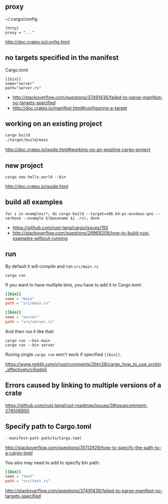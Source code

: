 ## proxy

~/.cargo/config

```
[http]
proxy = "..."
```

http://doc.crates.io/config.html

## no targets specified in the manifest

Cargo.toml

```
[[bin]]
name="server"
path="server.rs"
```

- http://stackoverflow.com/questions/37491436/failed-to-parse-manifest-no-targets-specified
- http://doc.crates.io/manifest.html#configuring-a-target

## working on an existing project

```bash
cargo build
./target/build/main
```

http://doc.crates.io/guide.html#working-on-an-existing-cargo-project

## new project

`cargo new hello_world --bin`

http://doc.crates.io/guide.html

## build all examples

`for i in examples/*; do cargo build --target=x86_64-pc-windows-gnu --verbose --example $(basename $i .rs); done`

- https://github.com/rust-lang/cargo/issues/192
- http://stackoverflow.com/questions/29969208/how-to-build-rust-examples-without-running

## run

By default it will compile and run `src/main.rs`

```
cargo run
```

If you want to have multiple bins, you have to add it to Cargo.toml:

```toml
[[bin]]
name = "main"
path = "src/main.rs"

[[bin]]
name = "server"
path = "src/server.rs"
```

And then run it like that:

```
cargo run --bin main
cargo run --bin server
```

Runing single `cargo run` won't work if specified `[[bin]]`.

https://www.reddit.com/r/rust/comments/2bhr28/cargo_how_to_use_srcbin_effectively/cj5gdq5

## Errors caused by linking to multiple versions of a crate

https://github.com/rust-lang/rust-roadmap/issues/3#issuecomment-278506850

## Specify path to Cargo.toml

`--manifest-path path/to/Cargo.toml`

http://stackoverflow.com/questions/35112929/how-to-specify-the-path-to-a-cargo-toml

You also may need to add to specify bin path:

```toml
[[bin]]
name = "test"
path = "src/test.rs"
```

http://stackoverflow.com/questions/37491436/failed-to-parse-manifest-no-targets-specified
